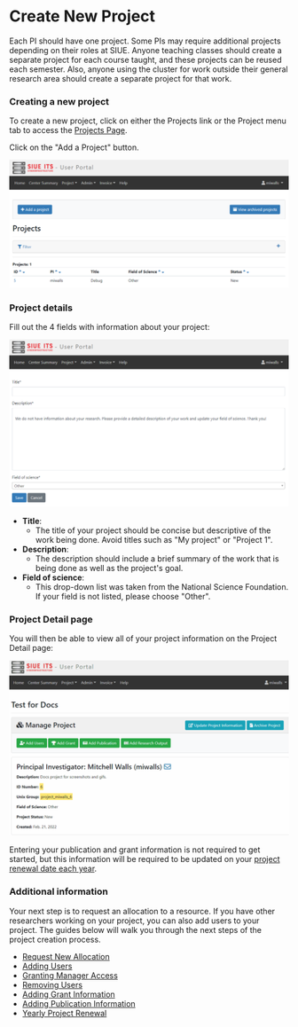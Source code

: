 # Create New Project

Each PI should have one project. Some PIs may require additional projects depending on their roles at SIUE. Anyone teaching classes should create a separate project for each course taught, and these projects can be reused each semester. Also, anyone using the cluster for work outside their general research area should create a separate project for that work.

### Creating a new project

To create a new project, click on either the Projects link or the Project menu tab to access the [Projects Page](https://coldfront.hpc.siue.edu/project/).

Click on the "Add a Project" button.

![Creating a New Project](_media/create_new_project/creating_a_new_project.png)

### Project details
Fill out the 4 fields with information about your project:

![Project Details](_media/create_new_project/project_details.png)

- **Title**:
  - The title of your project should be concise but descriptive of the work being done. Avoid titles such as "My project" or "Project 1".
- **Description**:
  - The description should include a brief summary of the work that is being done as well as the project's goal.
- **Field of science**:
  - This drop-down list was taken from the National Science Foundation. If your field is not listed, please choose "Other".

<!-- ### Billing information

~!!!!ColdFront Project page

The fields in the Billing section are automatically filled from the billing information associated with your account as a PI. If this information hasn't been added to your account previously, you will need to complete the fields yourself. See the Adding Billing Information user guide for instructions. Billing information must be inputted to create your project, but you will only be billed if your project utilizes paid resources (e.g., project storage in excess of the 1 TB you receive for free).

After inputting billing information, click the "Save" button. -->

### Project Detail page

You will then be able to view all of your project information on the Project Detail page:

![Project Detail Page](_media/create_new_project/project_detail_page.gif)

Entering your publication and grant information is not required to get started, but this information will be required to be updated on your
[project renewal date each year](user_guides/project_and_allocation_management/yearly_project_renewal.md).

### Additional information

Your next step is to request an allocation to a resource. If you have other researchers working on your project, you can also add users to your project. The guides below will walk you through the next steps of the project creation process.

- [Request New Allocation](user_guides/project_and_allocation_management/request_new_allocation.md)
- [Adding Users](user_guides/project_and_allocation_management/adding_users.md)
- [Granting Manager Access](user_guides/project_and_allocation_management/granting_manager_access.md)
- [Removing Users](user_guides/project_and_allocation_management/removing_users.md)
- [Adding Grant Information](user_guides/project_and_allocation_management/managing_grant_information.md)
- [Adding Publication Information](user_guides/project_and_allocation_management/managing_publication_information.md)
- [Yearly Project Renewal](user_guides/project_and_allocation_management/yearly_project_renewal.md)
